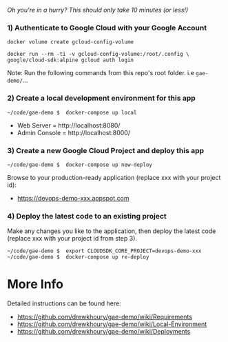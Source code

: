 *Oh you're in a hurry? This should only take 10 minutes (or less!)*

### 1) Authenticate to Google Cloud with your Google Account
```
docker volume create gcloud-config-volume

docker run --rm -ti -v gcloud-config-volume:/root/.config \
google/cloud-sdk:alpine gcloud auth login
```

Note: Run the following commands from this repo's root folder. i.e `gae-demo/`...

### 2) Create a local development environment for this app
```
~/code/gae-demo $  docker-compose up local
```

- Web Server = http://localhost:8080/
- Admin Console = http://localhost:8000/

### 3) Create a new Google Cloud Project and deploy this app
```
~/code/gae-demo $  docker-compose up new-deploy
```

Browse to your production-ready application (replace xxx with your project id):
- https://devops-demo-xxx.appspot.com

### 4) Deploy the latest code to an existing project

Make any changes you like to the application, then deploy the latest code (replace xxx with your project id from step 3).

```
~/code/gae-demo $  export CLOUDSDK_CORE_PROJECT=devops-demo-xxx
~/code/gae-demo $  docker-compose up re-deploy
```

# More Info

Detailed instructions can be found here:

- https://github.com/drewkhoury/gae-demo/wiki/Requirements
- https://github.com/drewkhoury/gae-demo/wiki/Local-Environment
- https://github.com/drewkhoury/gae-demo/wiki/Deployments
